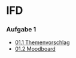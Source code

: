 # IFD

### Aufgabe 1

* [01.1 Themenvorschlag](https://annaalehmann.github.io/IFD/01_Aufgabe/01.1_themenvorschlag.pdf)
* [01.2 Moodboard](https://annaalehmann.github.io/IFD/01_Aufgabe/01.2_moodboard.pdf)
